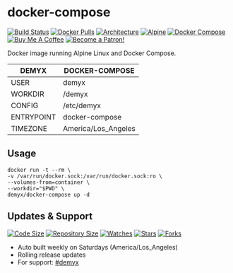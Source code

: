 # docker-compose
[![Build Status](https://img.shields.io/travis/demyxco/docker-compose?style=flat)](https://travis-ci.org/demyxco/docker-compose)
[![Docker Pulls](https://img.shields.io/docker/pulls/demyx/docker-compose?style=flat&color=blue)](https://hub.docker.com/r/demyx/docker-compose)
[![Architecture](https://img.shields.io/badge/linux-amd64-important?style=flat&color=blue)](https://hub.docker.com/r/demyx/docker-compose)
[![Alpine](https://img.shields.io/badge/alpine-3.12.1-informational?style=flat&color=blue)](https://hub.docker.com/r/demyx/docker-compose)
[![Docker Compose](https://img.shields.io/badge/docker--compose-1.25.4-informational?style=flat&color=blue)](https://hub.docker.com/r/demyx/docker-compose)
[![Buy Me A Coffee](https://img.shields.io/badge/buy_me_coffee-$5-informational?style=flat&color=blue)](https://www.buymeacoffee.com/VXqkQK5tb)
[![Become a Patron!](https://img.shields.io/badge/become%20a%20patron-$5-informational?style=flat&color=blue)](https://www.patreon.com/bePatron?u=23406156)

Docker image running Alpine Linux and Docker Compose.

DEMYX | DOCKER-COMPOSE
--- | ---
USER | demyx
WORKDIR | /demyx
CONFIG | /etc/demyx
ENTRYPOINT | docker-compose
TIMEZONE | America/Los_Angeles

## Usage
```
docker run -t --rm \
-v /var/run/docker.sock:/var/run/docker.sock:ro \
--volumes-from=container \
--workdir="$PWD" \
demyx/docker-compose up -d
```

## Updates & Support
[![Code Size](https://img.shields.io/github/languages/code-size/demyxco/docker-compose?style=flat&color=blue)](https://github.com/demyxco/docker-compose)
[![Repository Size](https://img.shields.io/github/repo-size/demyxco/docker-compose?style=flat&color=blue)](https://github.com/demyxco/docker-compose)
[![Watches](https://img.shields.io/github/watchers/demyxco/docker-compose?style=flat&color=blue)](https://github.com/demyxco/docker-compose)
[![Stars](https://img.shields.io/github/stars/demyxco/docker-compose?style=flat&color=blue)](https://github.com/demyxco/docker-compose)
[![Forks](https://img.shields.io/github/forks/demyxco/docker-compose?style=flat&color=blue)](https://github.com/demyxco/docker-compose)

* Auto built weekly on Saturdays (America/Los_Angeles)
* Rolling release updates
* For support: [#demyx](https://webchat.freenode.net/?channel=#demyx)
